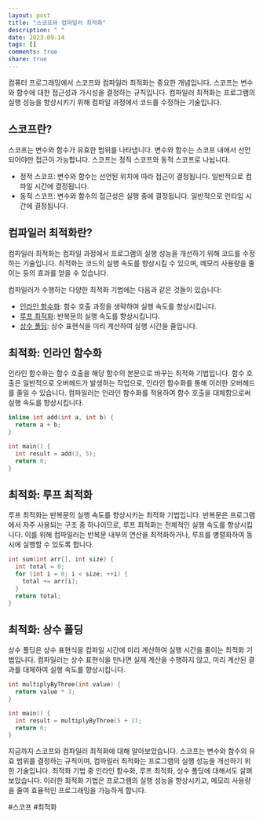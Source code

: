 ```yaml
---
layout: post
title: "스코프와 컴파일러 최적화"
description: " "
date: 2023-09-14
tags: []
comments: true
share: true
---
```


컴퓨터 프로그래밍에서 스코프와 컴파일러 최적화는 중요한 개념입니다. 스코프는 변수와 함수에 대한 접근성과 가시성을 결정하는 규칙입니다. 컴파일러 최적화는 프로그램의 실행 성능을 향상시키기 위해 컴파일 과정에서 코드를 수정하는 기술입니다.

## 스코프란?

스코프는 변수와 함수가 유효한 범위를 나타냅니다. 변수와 함수는 스코프 내에서 선언되어야만 접근이 가능합니다. 스코프는 정적 스코프와 동적 스코프로 나뉩니다.

- 정적 스코프: 변수와 함수는 선언된 위치에 따라 접근이 결정됩니다. 일반적으로 컴파일 시간에 결정됩니다.
- 동적 스코프: 변수와 함수의 접근성은 실행 중에 결정됩니다. 일반적으로 런타임 시간에 결정됩니다.

## 컴파일러 최적화란?

컴파일러 최적화는 컴파일 과정에서 프로그램의 실행 성능을 개선하기 위해 코드를 수정하는 기술입니다. 최적화는 코드의 실행 속도를 향상시킬 수 있으며, 메모리 사용량을 줄이는 등의 효과를 얻을 수 있습니다.

컴파일러가 수행하는 다양한 최적화 기법에는 다음과 같은 것들이 있습니다:

- [인라인 함수화](#최적화-인라인-함수화): 함수 호출 과정을 생략하여 실행 속도를 향상시킵니다.
- [루프 최적화](#최적화-루프-최적화): 반복문의 실행 속도를 향상시킵니다.
- [상수 폴딩](#최적화-상수-폴딩): 상수 표현식을 미리 계산하여 실행 시간을 줄입니다.

## 최적화: 인라인 함수화

인라인 함수화는 함수 호출을 해당 함수의 본문으로 바꾸는 최적화 기법입니다. 함수 호출은 일반적으로 오버헤드가 발생하는 작업으로, 인라인 함수화를 통해 이러한 오버헤드를 줄일 수 있습니다. 컴파일러는 인라인 함수화를 적용하여 함수 호출을 대체함으로써 실행 속도를 향상시킵니다.

```cpp
inline int add(int a, int b) {
  return a + b;
}

int main() {
  int result = add(3, 5);
  return 0;
}
```

## 최적화: 루프 최적화

루프 최적화는 반복문의 실행 속도를 향상시키는 최적화 기법입니다. 반복문은 프로그램에서 자주 사용되는 구조 중 하나이므로, 루프 최적화는 전체적인 실행 속도를 향상시킵니다. 이를 위해 컴파일러는 반복문 내부의 연산을 최적화하거나, 루프를 병렬화하여 동시에 실행할 수 있도록 합니다.

```cpp
int sum(int arr[], int size) {
  int total = 0;
  for (int i = 0; i < size; ++i) {
    total += arr[i];
  }
  return total;
}
```

## 최적화: 상수 폴딩

상수 폴딩은 상수 표현식을 컴파일 시간에 미리 계산하여 실행 시간을 줄이는 최적화 기법입니다. 컴파일러는 상수 표현식을 만나면 실제 계산을 수행하지 않고, 미리 계산된 결과를 대체하여 실행 속도를 향상시킵니다.

```cpp
int multiplyByThree(int value) {
  return value * 3;
}

int main() {
  int result = multiplyByThree(5 + 2);
  return 0;
}
```

지금까지 스코프와 컴파일러 최적화에 대해 알아보았습니다. 스코프는 변수와 함수의 유효 범위를 결정하는 규칙이며, 컴파일러 최적화는 프로그램의 실행 성능을 개선하기 위한 기술입니다. 최적화 기법 중 인라인 함수화, 루프 최적화, 상수 폴딩에 대해서도 살펴보았습니다. 이러한 최적화 기법은 프로그램의 실행 성능을 향상시키고, 메모리 사용량을 줄여 효율적인 프로그래밍을 가능하게 합니다.

#스코프 #최적화